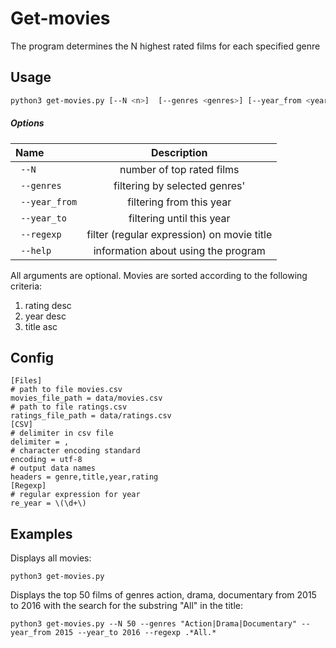 # Get-movies
The program determines the N highest rated films for each specified genre

## Usage
```sh
python3 get-movies.py [--N <n>]  [--genres <genres>] [--year_from <year_from>] [--year_to <year_to>] [--regexp <regexp>]
```
##### Options
|   Name    | Description | 
| :---        |    :----:   |
| ``` --N```      | number of top rated films       |
| ``` --genres```      | filtering by selected genres'       |
| ``` --year_from```      | filtering from this year       |
| ``` --year_to```      | filtering until this year      |
| ``` --regexp```      | filter (regular expression) on movie title      |
| ``` --help```      | information about using the program    |
All arguments are optional.
Movies are sorted according to the following criteria:
1. rating desc
2. year desc
3. title asc

## Config
    [Files]
    # path to file movies.csv
    movies_file_path = data/movies.csv
    # path to file ratings.csv
    ratings_file_path = data/ratings.csv
    [CSV]
    # delimiter in csv file
    delimiter = ,
    # character encoding standard
    encoding = utf-8
    # output data names
    headers = genre,title,year,rating
    [Regexp]
    # regular expression for year
    re_year = \(\d+\) 

## Examples
Displays all movies:

    python3 get-movies.py
Displays the top 50 films of genres action, drama, documentary from 2015 to 2016 with the search for the substring "All" in the title:

    python3 get-movies.py --N 50 --genres "Action|Drama|Documentary" --year_from 2015 --year_to 2016 --regexp .*All.*

